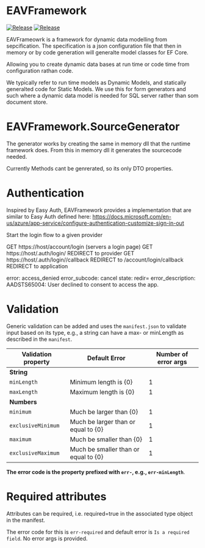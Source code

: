# EAVFramework

[![Release](https://github.com/EAVFW/EAVFramework/actions/workflows/release.yml/badge.svg)](https://github.com/EAVFW/EAVFramework/actions/workflows/release.yml)
[![Release](https://github.com/EAVFW/EAVFramework/actions/workflows/release.yml/badge.svg?branch=dev)](https://github.com/EAVFW/EAVFramework/actions/workflows/release.yml)

EAVFrameowrk is a framework for dynamic data modelling from sepcification. The specification is a json configuration file that then in memory or by code generation will generalte model classes for EF Core. 

Allowing you to create dynamic data bases at run time or code time from configuration rathan code. 

We typically refer to run time models as Dynamic Models, and statically generalted code for Static Models. We use this for form generators and such where a dynamic data model is needed for SQL server rather than som document store.


# EAVFramework.SourceGenerator

The generator works by creating the same in memory dll that the runtime framework does. From this in memory dll it generates the sourcecode needed. 

Currently Methods cant be genrerated, so its only DTO properties.


# Authentication

Inspired by Easy Auth, EAVFramework provides a implementation that are similar to Easy Auth defined here: https://docs.microsoft.com/en-us/azure/app-service/configure-authentication-customize-sign-in-out


Start the login flow to a given provider

GET https://host/account/login (servers a login page)
GET https://host/.auth/login/<provider>
REDIRECT to provider
GET https://host/.auth/login/<provider>/callback
REDIRECT to /account/login/callback
REDIRECT to application


error: access_denied
error_subcode: cancel
state: redir=
error_description: AADSTS65004: User declined to consent to access the app.



# Validation

Generic validation can be added and uses the `manifest.json` to validate input based on its type, e.g., a string can
have a max- or minLength as described in the `manifest`.

| Validation property | Default Error                        | Number of error args |
| ------------------- | ------------------------------------ | -------------------- |
| **String**          |                                      |                      |
| `minLength`         | Minimum length is {0}                | 1                    |
| `maxLength`         | Maximum length is {0}                | 1                    |
| **Numbers**         |                                      |                      |
| `minimum`           | Much be larger than {0}              | 1                    |
| `exclusiveMinimum`  | Much be larger than or equal to {0}  | 1                    |
| `maximum`           | Much be smaller than {0}             | 1                    |
| `exclusiveMaximum`  | Much be smaller than or equal to {0} | 1                    |

**The error code is the property prefixed with `err-`, e.g., `err-minLength`**.

# Required attributes
Attributes can be required, i.e. required=true in the associated type object in the manifest.

The error code for this is `err-required` and default error is `Is a required field`. No error args is provided.
